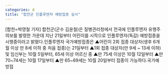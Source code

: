 ```yaml
---
categories: d
title: "합천군 인플루엔자 예방접종 실시"
---
```

[합천=박영철 기자] 합천군(군수 김윤철)은 질병관리청에서 전국에 인플루엔자 유행주의보를 발령한 가운데 지난 21일부터 어린이를 시작으로 인플루엔자(독감) 예방접종을 시행중이라고 밝혔다.인플루엔자 국가예방접종은 ▲어린이 2회 접종 대상자(생후 6개월 이상 만 8세 이하 중 처음 접종)는 21일부터 ▲1회 접종 대상자(만 9세 ~ 13세 이하) 및 임신부는 10월 5일부터, 65세 이상 어르신 중 ▲만 75세 이상은 10월 12일부터 ▲만 70~74세는 10월 17일부터 ▲만 65~69세는 10월 20일부터 접종이 가능하다.국가예방접
